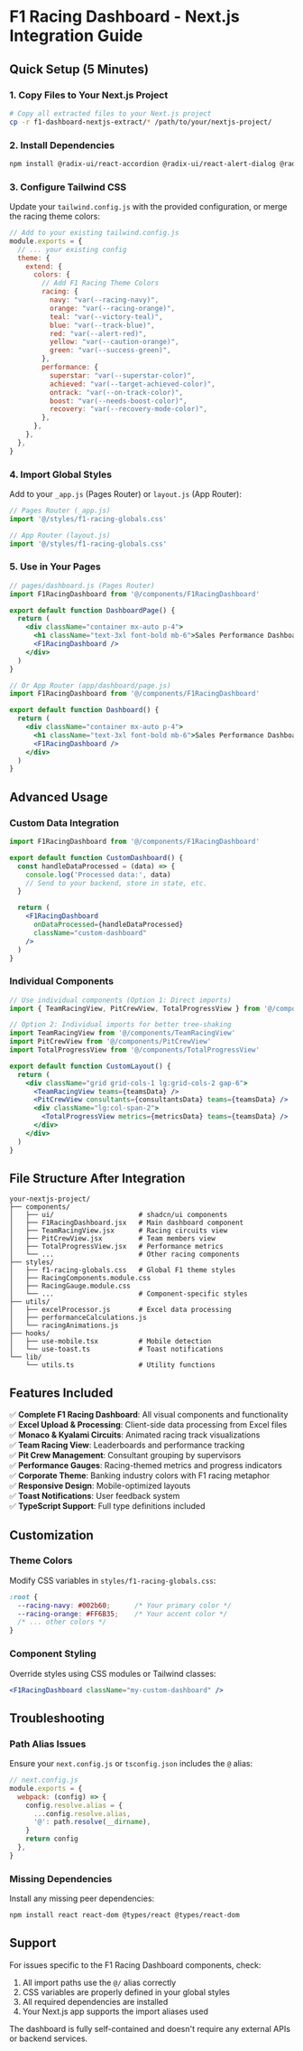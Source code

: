 # F1 Racing Dashboard - Next.js Integration Guide

## Quick Setup (5 Minutes)

### 1. Copy Files to Your Next.js Project
```bash
# Copy all extracted files to your Next.js project
cp -r f1-dashboard-nextjs-extract/* /path/to/your/nextjs-project/
```

### 2. Install Dependencies
```bash
npm install @radix-ui/react-accordion @radix-ui/react-alert-dialog @radix-ui/react-aspect-ratio @radix-ui/react-avatar @radix-ui/react-checkbox @radix-ui/react-collapsible @radix-ui/react-context-menu @radix-ui/react-dialog @radix-ui/react-dropdown-menu @radix-ui/react-hover-card @radix-ui/react-label @radix-ui/react-menubar @radix-ui/react-navigation-menu @radix-ui/react-popover @radix-ui/react-progress @radix-ui/react-radio-group @radix-ui/react-scroll-area @radix-ui/react-select @radix-ui/react-separator @radix-ui/react-slider @radix-ui/react-slot @radix-ui/react-switch @radix-ui/react-tabs @radix-ui/react-toast @radix-ui/react-toggle @radix-ui/react-toggle-group @radix-ui/react-tooltip class-variance-authority clsx tailwind-merge tailwindcss-animate lucide-react date-fns framer-motion react-hook-form nanoid
```

### 3. Configure Tailwind CSS
Update your `tailwind.config.js` with the provided configuration, or merge the racing theme colors:

```js
// Add to your existing tailwind.config.js
module.exports = {
  // ... your existing config
  theme: {
    extend: {
      colors: {
        // Add F1 Racing Theme Colors
        racing: {
          navy: "var(--racing-navy)",
          orange: "var(--racing-orange)",
          teal: "var(--victory-teal)",
          blue: "var(--track-blue)",
          red: "var(--alert-red)",
          yellow: "var(--caution-orange)",
          green: "var(--success-green)",
        },
        performance: {
          superstar: "var(--superstar-color)",
          achieved: "var(--target-achieved-color)",
          ontrack: "var(--on-track-color)",
          boost: "var(--needs-boost-color)",
          recovery: "var(--recovery-mode-color)",
        },
      },
    },
  },
}
```

### 4. Import Global Styles
Add to your `_app.js` (Pages Router) or `layout.js` (App Router):

```js
// Pages Router (_app.js)
import '@/styles/f1-racing-globals.css'

// App Router (layout.js)
import '@/styles/f1-racing-globals.css'
```

### 5. Use in Your Pages
```jsx
// pages/dashboard.js (Pages Router)
import F1RacingDashboard from '@/components/F1RacingDashboard'

export default function DashboardPage() {
  return (
    <div className="container mx-auto p-4">
      <h1 className="text-3xl font-bold mb-6">Sales Performance Dashboard</h1>
      <F1RacingDashboard />
    </div>
  )
}

// Or App Router (app/dashboard/page.js)
import F1RacingDashboard from '@/components/F1RacingDashboard'

export default function Dashboard() {
  return (
    <div className="container mx-auto p-4">
      <h1 className="text-3xl font-bold mb-6">Sales Performance Dashboard</h1>
      <F1RacingDashboard />
    </div>
  )
}
```

## Advanced Usage

### Custom Data Integration
```jsx
import F1RacingDashboard from '@/components/F1RacingDashboard'

export default function CustomDashboard() {
  const handleDataProcessed = (data) => {
    console.log('Processed data:', data)
    // Send to your backend, store in state, etc.
  }

  return (
    <F1RacingDashboard
      onDataProcessed={handleDataProcessed}
      className="custom-dashboard"
    />
  )
}
```

### Individual Components
```jsx
// Use individual components (Option 1: Direct imports)
import { TeamRacingView, PitCrewView, TotalProgressView } from '@/components'

// Option 2: Individual imports for better tree-shaking
import TeamRacingView from '@/components/TeamRacingView'
import PitCrewView from '@/components/PitCrewView'
import TotalProgressView from '@/components/TotalProgressView'

export default function CustomLayout() {
  return (
    <div className="grid grid-cols-1 lg:grid-cols-2 gap-6">
      <TeamRacingView teams={teamsData} />
      <PitCrewView consultants={consultantsData} teams={teamsData} />
      <div className="lg:col-span-2">
        <TotalProgressView metrics={metricsData} teams={teamsData} />
      </div>
    </div>
  )
}
```

## File Structure After Integration

```
your-nextjs-project/
├── components/
│   ├── ui/                     # shadcn/ui components
│   ├── F1RacingDashboard.jsx   # Main dashboard component
│   ├── TeamRacingView.jsx      # Racing circuits view
│   ├── PitCrewView.jsx         # Team members view
│   ├── TotalProgressView.jsx   # Performance metrics
│   └── ...                     # Other racing components
├── styles/
│   ├── f1-racing-globals.css   # Global F1 theme styles
│   ├── RacingComponents.module.css
│   ├── RacingGauge.module.css
│   └── ...                     # Component-specific styles
├── utils/
│   ├── excelProcessor.js       # Excel data processing
│   ├── performanceCalculations.js
│   └── racingAnimations.js
├── hooks/
│   ├── use-mobile.tsx          # Mobile detection
│   └── use-toast.ts            # Toast notifications
└── lib/
    └── utils.ts                # Utility functions
```

## Features Included

✅ **Complete F1 Racing Dashboard**: All visual components and functionality  
✅ **Excel Upload & Processing**: Client-side data processing from Excel files  
✅ **Monaco & Kyalami Circuits**: Animated racing track visualizations  
✅ **Team Racing View**: Leaderboards and performance tracking  
✅ **Pit Crew Management**: Consultant grouping by supervisors  
✅ **Performance Gauges**: Racing-themed metrics and progress indicators  
✅ **Corporate Theme**: Banking industry colors with F1 racing metaphor  
✅ **Responsive Design**: Mobile-optimized layouts  
✅ **Toast Notifications**: User feedback system  
✅ **TypeScript Support**: Full type definitions included  

## Customization

### Theme Colors
Modify CSS variables in `styles/f1-racing-globals.css`:
```css
:root {
  --racing-navy: #002b60;      /* Your primary color */
  --racing-orange: #FF6B35;    /* Your accent color */
  /* ... other colors */
}
```

### Component Styling
Override styles using CSS modules or Tailwind classes:
```jsx
<F1RacingDashboard className="my-custom-dashboard" />
```

## Troubleshooting

### Path Alias Issues
Ensure your `next.config.js` or `tsconfig.json` includes the `@` alias:
```js
// next.config.js
module.exports = {
  webpack: (config) => {
    config.resolve.alias = {
      ...config.resolve.alias,
      '@': path.resolve(__dirname),
    }
    return config
  },
}
```

### Missing Dependencies
Install any missing peer dependencies:
```bash
npm install react react-dom @types/react @types/react-dom
```

## Support

For issues specific to the F1 Racing Dashboard components, check:
1. All import paths use the `@/` alias correctly
2. CSS variables are properly defined in your global styles
3. All required dependencies are installed
4. Your Next.js app supports the import aliases used

The dashboard is fully self-contained and doesn't require any external APIs or backend services.
